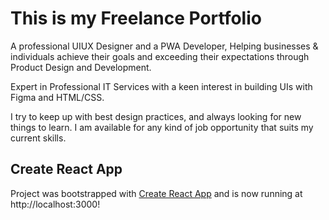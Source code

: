 # This is my Freelance Portfolio

A professional UIUX Designer and a PWA Developer, Helping businesses & individuals achieve their goals and exceeding their expectations through Product Design and Development.

Expert in Professional IT Services with a keen interest in building UIs with Figma and HTML/CSS.

I try to keep up with best design practices, and always looking for new things to learn. I am available for any kind of job opportunity that suits my current skills.

## Create React App

Project was bootstrapped with [Create React App](https://github.com/facebook/create-react-app) and is now running at http://localhost:3000!
